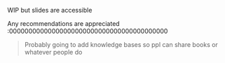 WIP but slides are accessible 

Any recommendations are appreciated :00000000000000000000000000000000000000000


> Probably going to add knowledge bases so ppl can share books or whatever people do 
